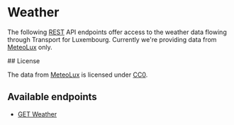 # Weather
The following [REST](https://en.wikipedia.org/wiki/Representational_state_transfer) API endpoints offer access to the weather data flowing through Transport for Luxembourg.
Currently we're providing data from [MeteoLux](https://data.public.lu/en/organizations/meteolux/) only.

## License

The data from [MeteoLux](https://data.public.lu/en/organizations/meteolux/) is licensed under [CC0](https://creativecommons.org/publicdomain/zero/1.0/).

## Available endpoints

- [GET Weather](/RESTAPIs/Weather/index.md)
